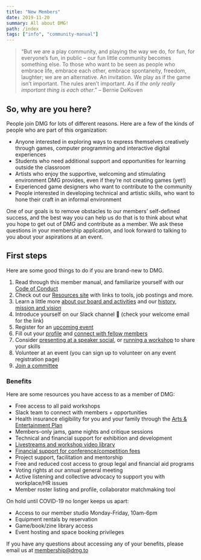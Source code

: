 ```yaml
---
title: "New Members"
date: 2019-11-20
summary: All about DMG!
path: /index
tags: ["info", "community-manual"]
---
```


> “But we are a play community, and playing the way we do, for fun, for everyone’s fun, in public – our fun little community becomes something else. To those who want to be seen as people who embrace life, embrace each other, embrace spontaneity, freedom, laughter; we are an alternative. An invitation. We play as if the game isn’t important. The rules aren’t important. As if _the only really important thing is each other_.” – Bernie DeKoven

## So, why are you here?

People join DMG for lots of different reasons. Here are a few of the kinds of people who are part of this organization:

- Anyone interested in exploring ways to express themselves creatively through games, computer programming and interactive digital experiences
- Students who need additional support and opportunities for learning outside the classroom
- Artists who enjoy the supportive, welcoming and stimulating environment DMG provides, even if they’re not creating games \(yet!\)
- Experienced game designers who want to contribute to the community
- People interested in developing technical and artistic skills, who want to hone their craft in an informal environment

One of our goals is to remove obstacles to our members’ self-defined success, and the best way you can help us do that is to think about what you hope to get out of DMG and contribute as a member. We ask these questions in your membership application, and look forward to talking to you about your aspirations at an event.

## First steps

Here are some good things to do if you are brand-new to DMG.

1. Read through this member manual, and familiarize yourself with our [Code of Conduct](https://manual.dmg.to/code-of-conduct)
2. Check out our [Resources site](https://resources.dmg.to) with links to tools, job postings and more.
3. Learn a little more [about our board and activities](https://dmg.to/about) and our [history, mission and vision](/manual/about-dmg/)
4. Introduce yourself on our Slack channel 👋 (check your welcome email for the link)
5. Register for an [upcoming event](https://dmg.to/events)
6. Fill out your [profile](https://dmg.to/members/profile/edit) and [connect with fellow members](https://dmg.to/members/social)
7. Consider [presenting at a speaker social](/manual/how-to-present-at-a-social/), or [running a workshop](https://dmg.to/applications/workshop-proposal) to share your skills
8. Volunteer at an event (you can sign up to volunteer on any event registration page)
9. [Join a committee](/tag/committees/)

### Benefits

Here are some resources you have access to as a member of DMG:

- Free access to all paid workshops
- Slack team to connect with members + opportunities
- Health insurance eligibility for you and your family through the [Arts & Entertainment Plan](https://www.aeplan.ca/guest)
- Members-only jams, game nights and critique sessions
- Technical and financial support for exhibition and development
- [Livestreams and workshop video library](https://dmg.to/members/bulletin)
- [Financial support for conference/competition fees](/manual/festival-fee-policy/)
- Project support, facilitation and mentorship
- Free and reduced cost access to group legal and financial aid programs
- Voting rights at our annual general meeting
- Active listening and collective advocacy to support you with workplace/HR issues
- Member roster listing and profile, collaborator matchmaking tool

On hold until COVID-19 no longer keeps us apart:

- Access to our member studio Monday-Friday, 10am-6pm
- Equipment rentals by reservation
- Game/book/zine library access
- Event hosting and space booking privileges

If you have any questions about accessing any of your benefits, please email us at [membership@dmg.to](mailto:membership@dmg.to)
